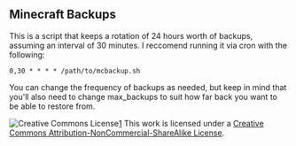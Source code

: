 Minecraft Backups
-----------------

This is a script that keeps a rotation of 24 hours worth of backups, assuming an interval of 30 minutes.
I reccomend running it via cron with the following:

```
0,30 * * * * /path/to/mcbackup.sh
```

You can change the frequency of backups as needed, but keep in mind that you'll also need to change max_backups
to suit how far back you want to be able to restore from.

![Creative Commons License][licimg][1]
This work is licensed under a [Creative Commons Attribution-NonCommercial-ShareAlike License][1].

[1]: http://creativecommons.org/licenses/by-nc-sa/4.0/

[licimg]: https://i.creativecommons.org/l/by-nc-sa/4.0/88x31.png
